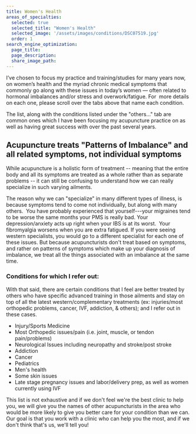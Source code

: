 ```yaml
---
title: Women's Health
areas_of_specialties:
  selected: true
  selected_title: "Women's Health"
  selected_image: '/assets/images/conditions/DSC07519.jpg'
  order: 1
search_engine_optimization:
  page_title:
  page_description:
  share_image_path:
---
```


I’ve chosen to focus my practice and training/studies for many years now, on women’s health and the myriad chronic medical symptoms that commonly go along with these issues in today’s women — often related to hormonal imbalances and/or stress and overwork/fatigue. For &nbsp;more details on each one, please scroll over the tabs above that name each condition.

The list, along with the conditions listed under the "others..." tab are common ones which I have been focusing my acupuncture practice on as well as having great success with over the past several years.

## Acupuncture treats "Patterns of Imbalance" and all related symptoms, not individual symptoms

While acupuncture is a holistic form of treatment -- meaning that the entire body and all its symptoms are treated as a whole rather than as separate problems -- it can still be confusing to understand how we can really specialize in such varying ailments.

The reason why we can "specialize" in many different types of illness, is because symptoms tend to come not individually, but along with many others. &nbsp;You have probably experienced that yourself---your migraines tend to be worse the same months your PMS is really bad. Your depression/anxiety acts up right when your IBS is at its worst. &nbsp;Your fibromyalgia worsens when you are extra fatigued. If you were seeing western specialists, you would go to a different specialist for each one of these issues. But because acupuncturists don't treat based on symptoms, and rather on patterns of symptoms which make up your diagnosis of imbalance, we treat all the things associated with an imbalance at the same time.

### Conditions for which I refer out:

With that said, there are certain conditions that I feel are better treated by others who have specific advanced training in those ailments and stay on top of all the latest western/complementary treatments (ex: injuries/most orthopedic problems, cancer, IVF, addiction, & others); and I refer out in these cases.

* Injury/Sports Medicine
* Most Orthopedic issues/pain (i.e. joint, muscle, or tendon pain/problems)
* Neurological Issues including neuropathy and stroke/post stroke
* Addiction
* Cancer
* Pediatrics
* Men's health
* Some skin issues
* Late stage pregnancy issues and labor/delivery prep, as well as women currently using IVF

This list is not exhaustive and if we don't feel we're the best clinic to help you, we will give you the names of other acupuncturists in the area who would be more likely to give you better care for your condition than we can. Our goal is that you work with a clinic who can help you the most, and if we don't think that's us, we'll tell you!